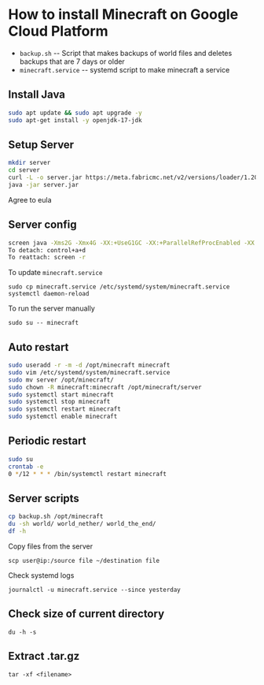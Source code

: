 # How to install Minecraft on Google Cloud Platform
* `backup.sh` -- Script that makes backups of world files and deletes backups that are 7 days or older
* `minecraft.service` -- systemd script to make minecraft a service
## Install Java
```bash
sudo apt update && sudo apt upgrade -y
sudo apt-get install -y openjdk-17-jdk
```

## Setup Server
```bash
mkdir server
cd server
curl -L -o server.jar https://meta.fabricmc.net/v2/versions/loader/1.20.1/0.15.7/1.0.0/server/jar
java -jar server.jar
```

Agree to eula

## Server config
```bash
screen java -Xms2G -Xmx4G -XX:+UseG1GC -XX:+ParallelRefProcEnabled -XX:MaxGCPauseMillis=200 -XX:+UnlockExperimentalVMOptions -XX:+DisableExplicitGC -XX:+AlwaysPreTouch -XX:G1HeapWastePercent=5 -XX:G1MixedGCCountTarget=4 -XX:G1MixedGCLiveThresholdPercent=90 -XX:G1RSetUpdatingPauseTimePercent=5 -XX:SurvivorRatio=32 -XX:+PerfDisableSharedMem -XX:MaxTenuringThreshold=1 -XX:G1NewSizePercent=30 -XX:G1MaxNewSizePercent=40 -XX:G1HeapRegionSize=8M -XX:G1ReservePercent=20 -XX:InitiatingHeapOccupancyPercent=15 -Dusing.aikars.flags=https://mcflags.emc.gs -Daikars.new.flags=true -jar server.jar nogui
To detach: control+a+d
To reattach: screen -r
```
To update `minecraft.service`
```
sudo cp minecraft.service /etc/systemd/system/minecraft.service
systemctl daemon-reload
```
To run the server manually
```
sudo su -- minecraft
```
## Auto restart
```bash
sudo useradd -r -m -d /opt/minecraft minecraft
sudo vim /etc/systemd/system/minecraft.service
sudo mv server /opt/minecraft/
sudo chown -R minecraft:minecraft /opt/minecraft/server
sudo systemctl start minecraft
sudo systemctl stop minecraft
sudo systemctl restart minecraft
sudo systemctl enable minecraft
```
## Periodic restart
```bash
sudo su
crontab -e
0 */12 * * * /bin/systemctl restart minecraft
```
## Server scripts
```bash
cp backup.sh /opt/minecraft
du -sh world/ world_nether/ world_the_end/
df -h
```
Copy files from the server
```
scp user@ip:/source file ~/destination file
```
Check systemd logs
```
journalctl -u minecraft.service --since yesterday
```
## Check size of current directory
```
du -h -s
```
## Extract .tar.gz
```
tar -xf <filename>
```
